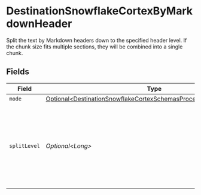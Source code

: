 # DestinationSnowflakeCortexByMarkdownHeader

Split the text by Markdown headers down to the specified header level. If the chunk size fits multiple sections, they will be combined into a single chunk.


## Fields

| Field                                                                                                                                                        | Type                                                                                                                                                         | Required                                                                                                                                                     | Description                                                                                                                                                  |
| ------------------------------------------------------------------------------------------------------------------------------------------------------------ | ------------------------------------------------------------------------------------------------------------------------------------------------------------ | ------------------------------------------------------------------------------------------------------------------------------------------------------------ | ------------------------------------------------------------------------------------------------------------------------------------------------------------ |
| `mode`                                                                                                                                                       | [Optional\<DestinationSnowflakeCortexSchemasProcessingTextSplitterMode>](../../models/shared/DestinationSnowflakeCortexSchemasProcessingTextSplitterMode.md) | :heavy_minus_sign:                                                                                                                                           | N/A                                                                                                                                                          |
| `splitLevel`                                                                                                                                                 | *Optional\<Long>*                                                                                                                                            | :heavy_minus_sign:                                                                                                                                           | Level of markdown headers to split text fields by. Headings down to the specified level will be used as split points                                         |